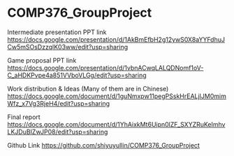 # COMP376_GroupProject
Intermediate presentation PPT link
https://docs.google.com/presentation/d/1AkBmEfbH2g12ywS0X8aYYFdhuJCw5mSOsDzzqlK03ww/edit?usp=sharing

Game proposal PPT link
https://docs.google.com/presentation/d/1vbnACwqLALQDNomf1oV-C_aHDKPvpe4a851VVboVLGg/edit?usp=sharing

Work distribution & Ideas (Many of them are in Chinese)
https://docs.google.com/document/d/1guNmxpw11pegPSskHrEALjIJM0mimWfz_x7Vg3RjeH4/edit?usp=sharing

Final report
https://docs.google.com/document/d/1YhAixkMt6Uipn0lZF_SXYZRuKeImhvLKJDuBIZwJP08/edit?usp=sharing

Github Link
https://github.com/shiyuyullin/COMP376_GroupProject
